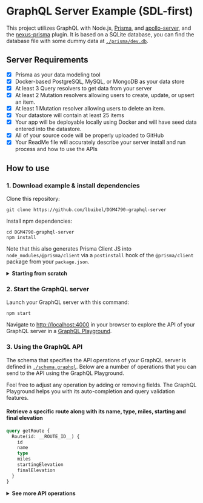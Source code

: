 # GraphQL Server Example (SDL-first)

This project utilizes GraphQL with Node.js, [Prisma](https://github.com/prisma/prisma2/blob/master/docs/prisma-client-js/api.md), and [apollo-server](https://www.npmjs.com/package/apollo-server), and the [nexus-prisma](https://github.com/graphql-nexus/nexus-schema-plugin-prisma) plugin. It is based on a SQLite database, you can find the database file with some dummy data at [`./prisma/dev.db`](./prisma/dev.db).

## Server Requirements
- [x] Prisma as your data modeling tool
- [x] Docker-based PostgreSQL, MySQL, or MongoDB as your data store
- [x] At least 3 Query resolvers to get data from your server
- [x] At least 2 Mutation resolvers allowing users to create, update, or upsert an item.
- [x] At least 1 Mutation resolver allowing users to delete an item.
- [x] Your datastore will contain at least 25 items
- [x] Your app will be deployable locally using Docker and will have seed data entered into the datastore.
- [x] All of your source code will be properly uploaded to GitHub
- [x] Your ReadMe file will accurately describe your server install and run process and how to use the APIs

## How to use

### 1. Download example & install dependencies

Clone this repository:

```
git clone https://github.com/lbuibel/DGM4790-graphql-server
```

Install npm dependencies:

```
cd DGM4790-graphql-server
npm install
```

Note that this also generates Prisma Client JS into `node_modules/@prisma/client` via a `postinstall` hook of the `@prisma/client` package from your `package.json`.

<Details><Summary><strong>Starting from scratch</strong></Summary>

*The scripts below can be found in [package.json](https://github.com/lbuibel/DGM4790-graphql-server/blob/master/package.json)

If you already have an exhisting Docker container running, and want to restart, run the `nuke` script.

```
npm run nuke
```

Create and migrate a new database by running the `generate` script:

```
npm nun createDB
```

Generate the Prisma Client code by running the `generate` npm script:

```
npm nun seed
```

Seed the database by running the `seed` npm script.  This loads 25 individual routes that can be found in [route_data.json](https://github.com/lbuibel/DGM4790-graphql-server/blob/master/prisma/seed_files/route_data.json).

- For how these routes are seeded see [seed.js](https://github.com/lbuibel/DGM4790-graphql-server/blob/master/prisma/seed.js)

```
npm nun generate
```
</Details>



### 2. Start the GraphQL server

Launch your GraphQL server with this command:

```
npm start
```

Navigate to [http://localhost:4000](http://localhost:4000) in your browser to explore the API of your GraphQL server in a [GraphQL Playground](https://github.com/prisma/graphql-playground).

### 3. Using the GraphQL API

The schema that specifies the API operations of your GraphQL server is defined in [`./schema.graphql`](./schema.graphql). Below are a number of operations that you can send to the API using the GraphQL Playground.

Feel free to adjust any operation by adding or removing fields. The GraphQL Playground helps you with its auto-completion and query validation features.

#### Retrieve a specific route along with its name, type, miles, starting and final elevation

```graphql
query getRoute {
  Route(id: __ROUTE_ID__) {
    id
    name
    type
    miles
    startingElevation
    finalElevation
  }
}
```

<Details><Summary><strong>See more API operations</strong></Summary>

#### Retrieve all routes

```graphql
query allRoutes {
  Routes {
    id
    name
    miles
  }
}
```

#### Creating a route

```graphql
mutation createRoute {
  createRoute(
    name: "Test Route",
    type: "paved",
    miles: 50
    startPoint: "40°25'56.6"N 111°44'55.3"W",
    endPoint: "40°25'51.8"N 111°36'49.6"W",
    startingElevation: 5070,
    finalElevation: 8060,
    iframeData: "https://www.google.com/maps/...
  ) 
  {
    name,
    id,
    createdAt,
  }
}
```

#### Update and exhisting route

```graphql
mutation updateRoute {
  updateRoute (
    id: __ROUTE_ID__,
    name: "Updated Route",
    type: "paved",
    miles: 50,
    startPoint: "home",
    endPoint: "work",
    startingElevation: 100,
    finalElevation: 200,
    iframeData: "updated iframe"
  ) 
  {
    name,
    id,
    createdAt,
    updatedAt,
  }
}
```

#### Delete and exhisting route

```graphql
mutation deleteRoute {
  deleteOneRoute (where: {
    id: __ROUTE_ID__
  }) {
  id,
  name,
  }
}
```

> **Note**: You need to replace the `__POST_ID__`-placeholder with an actual `id` from a `Post` item. You can find one e.g. using the `allRoutes`-query.

#### Search for posts with a specific title or content

```graphql
query filterRoutes {
  Routes(searchString: "Canyon") {
    id
    name
    miles
  }
}
```

</Details>
